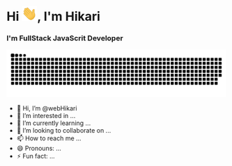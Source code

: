 <div align="left">
<h1 align="left">Hi <img width="35" src="https://github.com/1999AZZAR/1999AZZAR/blob/main/resources/img/waving.gif">, I'm Hikari</h1>
<h3 align="left">I'm FullStack JavaScrit Developer</h3>
</div>

<div align="left">
  <img  src="https://github.com/1999AZZAR/1999AZZAR/blob/main/resources/img/grid-snake.svg"
       alt="snake" /></a>
</div>

- 👋 Hi, I’m @webHikari
- 👀 I’m interested in ...
- 🌱 I’m currently learning ...
- 💞️ I’m looking to collaborate on ...
- 📫 How to reach me ...
- 😄 Pronouns: ...
- ⚡ Fun fact: ...
<!---
___
## &nbsp;&nbsp;&nbsp;&nbsp;&nbsp;&nbsp; My skills
- _HTML, CSS, Tailwind, Figma_
- _JavaScript, TypeScript, PHP, SQL_
- _Node.js, React, Express, Elysia.js_
- _Bun, Git, Linux, npm_
___
--->

<!---
webHikari/webHikari is a ✨ special ✨ repository because its `README.md` (this file) appears on your GitHub profile.
You can click the Preview link to take a look at your changes.
--->
